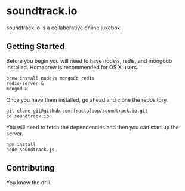 # soundtrack.io

soundtrack.io is a collaborative online jukebox.

## Getting Started

Before you begin you will need to have nodejs, redis, and mongodb installed.
Homebrew is recommended for OS X users.

    brew install nodejs mongodb redis
    redis-server &
    mongod &

Once you have them installed, go ahead and clone the repository.

    git clone git@github.com:fractaloop/soundtrack.io.git
    cd soundtrack.io

You will need to fetch the dependencies and then you can start up the server.

    npm install
    node soundtrack.js

## Contributing

You know the drill.
